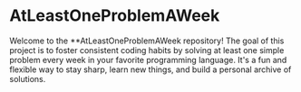 # AtLeastOneProblemAWeek

Welcome to the **AtLeastOneProblemAWeek repository! The goal of this project is to foster consistent coding
habits by solving at least one simple problem every week in your favorite programming language. It's a fun and flexible
way to stay sharp, learn new things, and build a personal archive of solutions.
